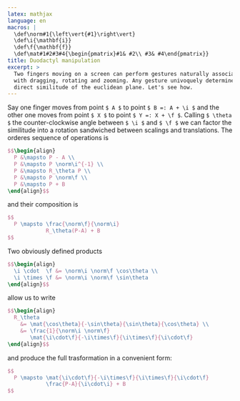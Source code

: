 ```yaml
---
latex: mathjax
language: en
macros: |
  \def\norm#1{\left\vert{#1}\right\vert}
  \def\i{\mathbf{i}}
  \def\f{\mathbf{f}}
  \def\mat#1#2#3#4{\begin{pmatrix}#1& #2\\ #3& #4\end{pmatrix}}
title: Duodactyl manipulation
excerpt: >
  Two fingers moving on a screen can perform gestures naturally associated
  with dragging, rotating and zooming. Any gesture univoquely determines a
  direct similitude of the euclidean plane. Let's see how.
---
```


Say one finger moves from point `$ A $` to point `$ B =: A + \i $`
and the other one moves from point `$ X $` to point `$ Y =: X + \f $`.
Calling `$ \theta $` the counter-clockwise angle between `$ \i $` and
`$ \f $` we can factor the similitude into a rotation sandwiched between
scalings and translations. The orderes sequence of operations is

``` tex
$$\begin{align}
  P &\mapsto P - A \\
  P &\mapsto P \norm\i^{-1} \\
  P &\mapsto R_\theta P \\
  P &\mapsto P \norm\f \\
  P &\mapsto P + B
\end{align}$$
```

and their composition is

``` tex
$$
  P \mapsto \frac{\norm\f}{\norm\i}
            R_\theta(P-A) + B
$$
```

Two obviously defined products

``` tex
$$\begin{align}
  \i \cdot  \f &= \norm\i \norm\f \cos\theta \\
  \i \times \f &= \norm\i \norm\f \sin\theta
\end{align}$$
```

allow us to write

``` tex
$$\begin{align}
  R_\theta
    &= \mat{\cos\theta}{-\sin\theta}{\sin\theta}{\cos\theta} \\
    &= \frac{1}{\norm\i \norm\f}
       \mat{\i\cdot\f}{-\i\times\f}{\i\times\f}{\i\cdot\f}
\end{align}$$
```

and produce the full trasformation in a convenient form:

``` tex
$$
  P \mapsto \mat{\i\cdot\f}{-\i\times\f}{\i\times\f}{\i\cdot\f}
            \frac{P-A}{\i\cdot\i} + B
$$
```

